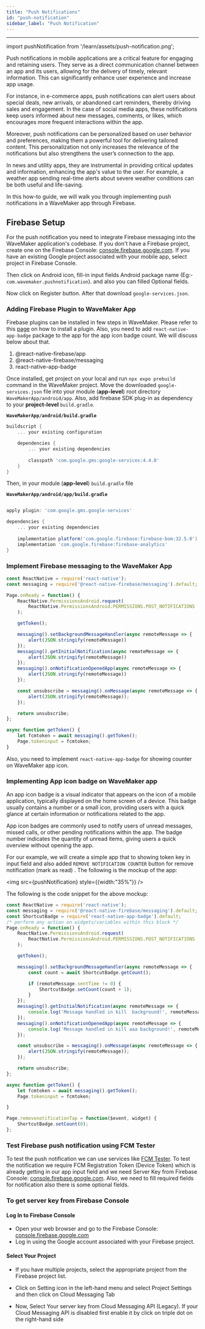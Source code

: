 ```yaml
---
title: "Push Notifications"
id: "push-notification"
sidebar_label: "Push Notification"
---
```

---
import pushNotification from '/learn/assets/push-notification.png';

Push notifications in mobile applications are a critical feature for engaging and retaining users. 
They serve as a direct communication channel between an app and its users, allowing for the delivery of timely, relevant
information. This can significantly enhance user experience and increase app usage.

For instance, in e-commerce apps, push notifications can alert users about special deals, new arrivals, or abandoned 
cart reminders, thereby driving sales and engagement. In the case of social media apps, these notifications keep users 
informed about new messages, comments, or likes, which encourages more frequent interactions within the app.

Moreover, push notifications can be personalized based on user behavior and preferences, making them a powerful tool for
delivering tailored content. This personalization not only increases the relevance of the notifications but also 
strengthens the user’s connection to the app.

In news and utility apps, they are instrumental in providing critical updates and information, enhancing the app's value
to the user. For example, a weather app sending real-time alerts about severe weather conditions can be both useful and 
life-saving.

In this how-to guide, we will walk you through implementing push notifications in a WaveMaker app through Firebase.


## Firebase Setup

For the push notification you need to integrate Firebase messaging into the  WaveMaker application's codebase. If you 
don't have a Firebase project, create one on the Firebase Console: 
[console.firebase.google.com](https://console.firebase.google.com/).
If you have an existing Google project associated with your mobile app, select project in Firebase Console.

Then click on Android icon, fill-in input fields Android package name (Eg:- `com.wavemaker.pushnotification`). and also you can filled Optional fields.

Now click on Register button. After that download `google-services.json`. 


### Adding Firebase Plugin to WaveMaker App

Firebase plugins can be installed in few steps in WaveMaker. Please refer to this [page](https://docs.wavemaker.com/learn/react-native/third-party-expo-plugins#expo)
on how to install a plugin. Also, you need to add `react-native-app-badge` package to the app for the app icon badge count. We will discuss below about that.

1. @react-native-firebase/app
2. @react-native-firebase/messaging
3. react-native-app-badge

Once installed, get project on your local and run `npx expo prebuild` command in the WaveMaker project.
Move the downloaded `google-services.json` file into your module (**app-level**) root directory `WaveMakerApp/android/app`.
Also, add firebase SDK plug-in as dependency to your **project-level** `build.gradle`.

**`WaveMakerApp/android/build.gradle`**
```gradle
buildscript {
    ... your existing configuration 

    dependencies {
        ... your existing dependencies 
        
        classpath 'com.google.gms:google-services:4.4.0'
    }
}
```

Then, in your module (**app-level**) `build.gradle` file

**`WaveMakerApp/android/app/build.gradle`**
```gradle

apply plugin: 'com.google.gms.google-services'

dependencies {
    ... your existing dependencies 
    
    implementation platform('com.google.firebase:firebase-bom:32.5.0')
    implementation 'com.google.firebase:firebase-analytics'
}
```


### Implement Firebase messaging to the WaveMaker App

```javascript
const ReactNative = require('react-native');
const messaging = require('@react-native-firebase/messaging').default;

Page.onReady = function() {
    ReactNative.PermissionsAndroid.request(
        ReactNative.PermissionsAndroid.PERMISSIONS.POST_NOTIFICATIONS
    );

    getToken();

    messaging().setBackgroundMessageHandler(async remoteMessage => {
        alert(JSON.stringify(remoteMessage))
    });
    messaging().getInitialNotification(async remoteMessage => {
        alert(JSON.stringify(remoteMessage))
    });
    messaging().onNotificationOpenedApp(async remoteMessage => {
        alert(JSON.stringify(remoteMessage))
    });

    const unsubscribe = messaging().onMessage(async remoteMessage => {
        alert(JSON.stringify(remoteMessage));
    });

    return unsubscribe;
};

async function getToken() {
    let fcmtoken = await messaging().getToken();
    Page.tokeninput = fcmtoken;
}
```

Also, you need to implement `react-native-app-badge` for showing counter on WaveMaker app icon.

### Implementing App icon badge on WaveMaker app

An app icon badge is a visual indicator that appears on the icon of a mobile application, typically displayed on the home screen of a device. This badge usually contains a number or a small icon, providing users with a quick glance at certain information or notifications related to the app. 

App icon badges are commonly used to notify users of unread messages, missed calls, or other pending notifications within the app. The badge number indicates the quantity of unread items, giving users a quick overview without opening the app.

For our example, we will create a simple app that to showing token key in input field and also added `REMOVE NOTIFICATION COUNTER` button for remove notification (mark as read) . The following is the mockup of the app:

<img src={pushNotification} style={{width:"35%"}} />

The following is the code snippet for the above mockup:

```javascript
const ReactNative = require('react-native');
const messaging = require('@react-native-firebase/messaging').default;
const ShortcutBadge = require('react-native-app-badge').default;
/* perform any action on widgets/variables within this block */
Page.onReady = function() {
    ReactNative.PermissionsAndroid.request(
        ReactNative.PermissionsAndroid.PERMISSIONS.POST_NOTIFICATIONS
    );

    getToken();

    messaging().setBackgroundMessageHandler(async remoteMessage => {
        const count = await ShortcutBadge.getCount();

        if (remoteMessage.sentTime != 0) {
            ShortcutBadge.setCount(count + 1);
        }
    });
    messaging().getInitialNotification(async remoteMessage => {
        console.log('Message handled in kill  background!', remoteMessage);
    });
    messaging().onNotificationOpenedApp(async remoteMessage => {
        console.log('Message handled in kill aaa background!', remoteMessage);
    });

    const unsubscribe = messaging().onMessage(async remoteMessage => {
        alert(JSON.stringify(remoteMessage));
    });

    return unsubscribe;
};

async function getToken() {
    let fcmtoken = await messaging().getToken();
    Page.tokeninput = fcmtoken;

}

Page.removenotificationTap = function($event, widget) {
    ShortcutBadge.setCount(0);
};
```


### Test Firebase push notification using FCM Tester

To test the push notification we can use services like [FCM Tester](https://testfcm.com/). To test the notification  we 
require FCM Registration Token (Device Token) which is already getting in our app input field and we need Server Key 
from Firebase Console: [console.firebase.google.com](https://console.firebase.google.com/). Also, we need to fill required fields for notification also there is some optional fields.

### To get server key from Firebase Console

#### Log In to Firebase Console
- Open your web browser and go to the Firebase Console: [console.firebase.google.com](https://console.firebase.google.com/)
- Log in using the Google account associated with your Firebase project.

#### Select Your Project
- If you have multiple projects, select the appropriate project from the Firebase project list.
- Click on Setting icon in the left-hand menu and select Project Settings and then click on Cloud Messaging Tab

- Now, Select Your server key from Cloud Messaging API (Legacy). If your Cloud Messaging API is disabled first enable it by click on triple dot on the right-hand side

